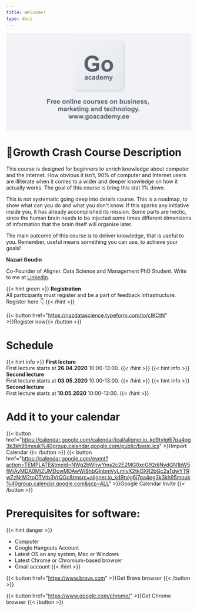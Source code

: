 ```yaml
---
title: Welcome!
type: docs
---
```


![Go Academy](og-go.png "Go Academy Banner")

# 📜Growth Crash Course Description

This course is designed for beginners to enrich knowledge about computer and the internet. How obvious it isn’t, 90% of computer and Internet users are illiterate when it comes to a wider and deeper knowledge on how it actually works. The goal of this course is bring this stat 1% down.

This is not systematic going deep into details course. This is a roadmap, to show what can you do and what you don't know. If this sparks any initiative inside you, it has already accomplished its mission. Some parts are hectic, since the human brain needs to be injected some times different dimensions of information that the brain itself will organise later.

The main outcome of this course is to deliver knowledge, that is useful to you. Remember, useful means something you can use, to achieve your goals!

**Nazari Goudin**

Co-Founder of Aligner. Data Science and Management PhD Student. Write to me at [LinkedIn](https://www.linkedin.com/in/nazari-goudin-556a55165/ "Naz LinkedIn Profile").


{{< hint green >}}
**Registration**  
All participants must register and be a part of feedback infrastructure.\
Register here 👇
{{< /hint >}}

{{< button href="https://nazdatascience.typeform.com/to/cIKCtN" >}}Register now{{< /button >}}



# Schedule

{{< hint info >}}
**First lecture**  
First lecture starts at **26.04.2020** 10:00-13:00. 
{{< /hint >}}
{{< hint info >}}
**Second lecture**  
First lecture starts at **03.05.2020** 10:00-13:00.
{{< /hint >}}
{{< hint info >}}
**Second lecture**  
First lecture starts at **10.05.2020** 10:00-13:00.
{{< /hint >}}

# Add it to your calendar

{{< button href="https://calendar.google.com/calendar/ical/aligner.io_kd9tvlg6i7pa4pg3k3kh95mouk%40group.calendar.google.com/public/basic.ics" >}}Import Calendar {{< /button >}}
{{< button href="https://calendar.google.com/event?action=TEMPLATE&tmeid=NWg2bWhwYms2c2E2MG0xcG92djNydGN1bW5fMjAyMDA0MjZUMDcwMDAwWiBhbGlnbmVyLmlvX2tkOXR2bGc2aTdwYTRwZzNrM2toOTVtb3VrQGc&tmsrc=aligner.io_kd9tvlg6i7pa4pg3k3kh95mouk%40group.calendar.google.com&scp=ALL" >}}Google Calendar Invite {{< /button >}}


# Prerequisites for software:
{{< hint danger >}}
- Computer
- Google Hangouts Account
- Latest OS on any system, Mac or Windows
- Latest Chrome or Chromium-based browser
- Gmail account
{{< /hint >}}


{{< button href="https://www.brave.com" >}}Get Brave browser {{< /button >}}

{{< button href="https://www.google.com/chrome/" >}}Get Chrome browser {{< /button >}}
